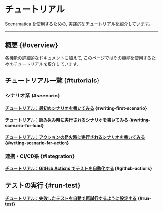 # チュートリアル

Scenamatica を使用するための, 実践的なチュートリアルを紹介しています。

---

## 概要 {#overview}

各機能の詳細的なドキュメントに加えて,
このページではその機能を使用するためのチュートリアルを紹介しています。

## チュートリアル一覧 {#tutorials}

### シナリオ系 {#scenario}

#### [チュートリアル：最初のシナリオを書いてみる](/docs/getting-started/tutorials/writing-my-first-scenario) {#writing-first-scenario}

#### [チュートリアル：読み込み時に実行されるシナリオを書いてみる](/docs/getting-started/tutorials/scenario/writing-scenario-runs-on-load) {#writing-scenario-for-load}

#### [チュートリアル：アクションの発火時に実行されるシナリオを書いてみる](/docs/getting-started/tutorials/scenario/writing-scenario-runs-on-action-fires) {#writing-scenario-for-action}

### 連携・CI/CD系 {#integration}

#### [チュートリアル：GitHub Actions でテストを自動化する](/docs/getting-started/tutorials/integration/automation-with-github-actions) {#github-actions}

## テストの実行 {#run-test}

#### [チュートリアル：失敗したテストを自動で再試行するように設定する](/docs/getting-started/tutorials/test/automated-retrying-tests) {#run-test}
